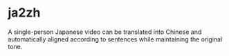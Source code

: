 # ja2zh
A single-person Japanese video can be translated into Chinese and automatically aligned according to sentences while maintaining the original tone.
